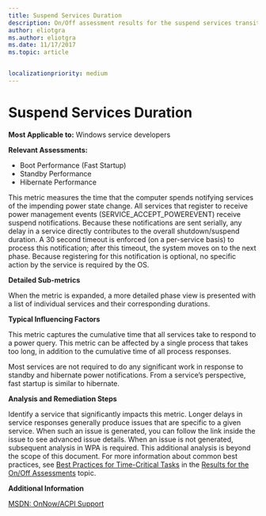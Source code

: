 ```yaml
---
title: Suspend Services Duration
description: On/Off assessment results for the suspend services transition phase 
author: eliotgra
ms.author: eliotgra
ms.date: 11/17/2017
ms.topic: article


localizationpriority: medium
---
```


# Suspend Services Duration

**Most Applicable to:** Windows service developers

**Relevant Assessments:**

-   Boot Performance (Fast Startup)
-   Standby Performance
-   Hibernate Performance

This metric measures the time that the computer spends notifying services of the impending power state change. All services that register to receive power management events (SERVICE\_ACCEPT\_POWEREVENT) receive suspend notifications. Because these notifications are sent serially, any delay in a service directly contributes to the overall shutdown/suspend duration. A 30 second timeout is enforced (on a per-service basis) to process this notification; after this timeout, the system moves on to the next phase. Because registering for this notification is optional, no specific action by the service is required by the OS.

**Detailed Sub-metrics**

When the metric is expanded, a more detailed phase view is presented with a list of individual services and their corresponding durations.

**Typical Influencing Factors**

This metric captures the cumulative time that all services take to respond to a power query. This metric can be affected by a single process that takes too long, in addition to the cumulative time of all process responses.

Most services are not required to do any significant work in response to standby and hibernate power notifications. From a service’s perspective, fast startup is similar to hibernate.

**Analysis and Remediation Steps**

Identify a service that significantly impacts this metric. Longer delays in service responses generally produce issues that are specific to a given service. When such an issue is generated, you can follow the link inside the issue to see advanced issue details. When an issue is not generated, subsequent analysis in WPA is required. This additional analysis is beyond the scope of this document. For more information about common best practices, see [Best Practices for Time-Critical Tasks](results-for-the-onoff-assessments.md#best-practices-for-time-critical-tasks) in the [Results for the On/Off Assessments](results-for-the-onoff-assessments.md) topic.

**Additional Information**

[MSDN: OnNow/ACPI Support](http://go.microsoft.com/fwlink/?LinkId=247504)

